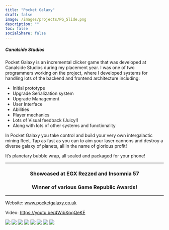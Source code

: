 ```yaml
---
title: "Pocket Galaxy"
draft: false
image: /images/projects/PG_Slide.png
description: ""
toc: false
socialShare: false
---
```


##### Canalside Studios


Pocket Galaxy is an incremental clicker game that was developed at Canalside Studios during my placement year. I was one of two programmers working on the project, where I developed systems for handling lots of the backend and frontend architecture including:

- Initial prototype
- Upgrade Serialization system
- Upgrade Management
- User Interface
- Abilities
- Player mechanics
- Lots of Visual feedback (Juicy!)
- Along with lots of other systems and functionality

In Pocket Galaxy you take control and build your very own intergalactic mining fleet. Tap as fast as you can to aim your laser cannons and destroy a diverse galaxy of planets, all in the name of glorious profit!

It’s planetary bubble wrap, all sealed and packaged for your phone!

----

### <center>Showcased at EGX Rezzed and Insomnia 57 </center>
### <center>Winner of various Game Republic Awards!</center>

----

Website: www.pocketgalaxy.co.uk

Video: https://youtu.be/4WibXpqQeKE


![](/images/projects/PG/canalside1.png)
![](/images/projects/PG/gamayo1.png)
![](/images/projects/PG/gamebridge1.png)
![](/images/projects/PG/gr_art1.png)
![](/images/projects/PG/gr_team1.png)
![](/images/projects/PG/gr_tech1.png)
![](/images/projects/PG/i571.png)
![](/images/projects/PG/rezzed1.png)
